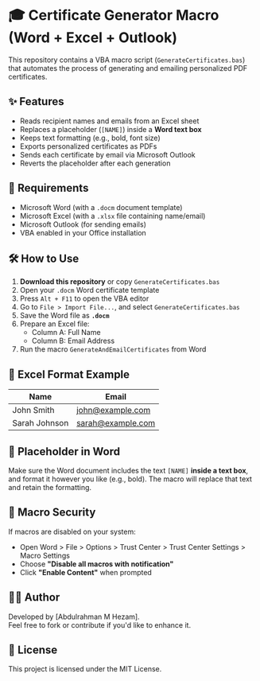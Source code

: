 # 🎓 Certificate Generator Macro (Word + Excel + Outlook)

This repository contains a VBA macro script (`GenerateCertificates.bas`) that automates the process of generating and emailing personalized PDF certificates.

## ✨ Features

- Reads recipient names and emails from an Excel sheet
- Replaces a placeholder (`[NAME]`) inside a **Word text box**
- Keeps text formatting (e.g., bold, font size)
- Exports personalized certificates as PDFs
- Sends each certificate by email via Microsoft Outlook
- Reverts the placeholder after each generation

## 📂 Requirements

- Microsoft Word (with a `.docm` document template)
- Microsoft Excel (with a `.xlsx` file containing name/email)
- Microsoft Outlook (for sending emails)
- VBA enabled in your Office installation

## 🛠 How to Use

1. **Download this repository** or copy `GenerateCertificates.bas`
2. Open your `.docm` Word certificate template
3. Press `Alt + F11` to open the VBA editor
4. Go to `File > Import File...`, and select `GenerateCertificates.bas`
5. Save the Word file as **`.docm`**
6. Prepare an Excel file:
    - Column A: Full Name  
    - Column B: Email Address  
7. Run the macro `GenerateAndEmailCertificates` from Word

## 📝 Excel Format Example

| Name            | Email              |
|-----------------|--------------------|
| John Smith      | john@example.com   |
| Sarah Johnson   | sarah@example.com  |

## 📌 Placeholder in Word

Make sure the Word document includes the text `[NAME]` **inside a text box**, and format it however you like (e.g., bold). The macro will replace that text and retain the formatting.

## 🔐 Macro Security

If macros are disabled on your system:
- Open Word > File > Options > Trust Center > Trust Center Settings > Macro Settings
- Choose **"Disable all macros with notification"**
- Click **"Enable Content"** when prompted

## 🧑‍💻 Author

Developed by [Abdulrahman M Hezam].  
Feel free to fork or contribute if you'd like to enhance it.

## 📄 License

This project is licensed under the MIT License.
